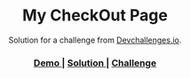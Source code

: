 <!-- Please update value in the {}  -->

<h1 align="center">My CheckOut Page</h1>

<div align="center">
   Solution for a challenge from  <a href="http://devchallenges.io" target="_blank">Devchallenges.io</a>.
</div>

<div align="center">
  <h3>
    <a href="https://curious-puffpuff-1ebd9a.netlify.app/">
      Demo
    </a>
    <span> | </span>
    <a href=https://github.com/Lbringer/Dev_Challenges/tree/master/ResponsiveWeb/MyCheckOutPage>
      Solution
    </a>
    <span> | </span>
    <a href="https://devchallenges.io/challenges/0J1NxxGhOUYVqihwegfO">
      Challenge
    </a>
  </h3>
</div>


